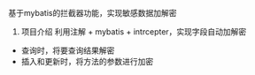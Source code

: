 基于mybatis的拦截器功能，实现敏感数据加解密
1. 项目介绍
利用注解 + mybatis + intrcepter，实现字段自动加解密
- 查询时，将要查询结果解密
- 插入和更新时，将方法的参数进行加密
